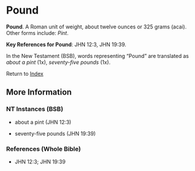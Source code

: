 # Pound
**Pound**. 
A Roman unit of weight, about twelve ounces or 325 grams (acai). 
Other forms include: 
*Pint*. 


**Key References for Pound**: 
JHN 12:3, JHN 19:39. 




In the New Testament (BSB), words representing “Pound” are translated as 
*about a pint* (1x), *seventy-five pounds* (1x). 


Return to [Index](00-Index.md)

## More Information

### NT Instances (BSB)

* about a pint (JHN 12:3)

* seventy-five pounds (JHN 19:39)



### References (Whole Bible)

* JHN 12:3; JHN 19:39



